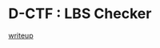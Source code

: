 # D-CTF : LBS Checker


[writeup](https://github.com/ispoleet/ctf-writeups/tree/master/defcamp_ctf_2015/LBS_checker)
